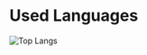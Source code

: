 # Used Languages
<!-- Top Languages Card -->
![Top Langs](https://github-readme-stats.vercel.app/api/top-langs/?username=sagedemage&layout=donut&langs_count=20)
